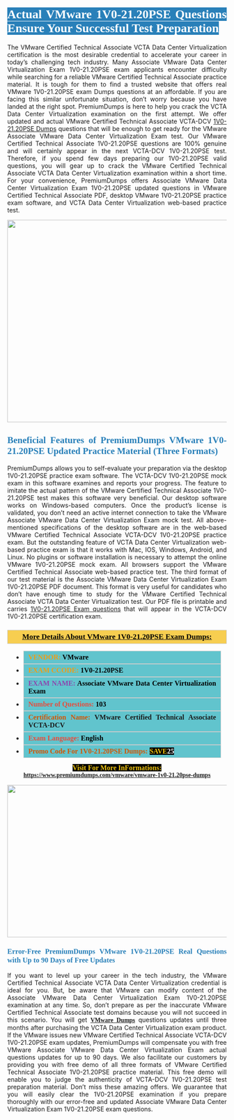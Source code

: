 <h1 style="text-align: justify;"><span style="color:#ffffff;"><span style="font-family:Georgia,serif;"><strong><span style="background-color:#2980b9;">Actual VMware 1V0-21.20PSE Questions Ensure Your Successful Test Preparation</span></strong></span></span></h1>

<p style="text-align: justify;">The VMware Certified Technical Associate VCTA Data Center Virtualization certification is the most desirable credential to accelerate your career in today’s challenging tech industry. Many Associate VMware Data Center Virtualization Exam 1V0-21.20PSE exam applicants encounter difficulty while searching for a reliable VMware Certified Technical Associate practice material. It is tough for them to find a trusted website that offers real VMware 1V0-21.20PSE exam Dumps questions at an affordable. If you are facing this similar unfortunate situation, don’t worry because you have landed at the right spot. PremiumDumps is here to help you crack the VCTA Data Center Virtualization examination on the first attempt. We offer updated and actual VMware Certified Technical Associate VCTA-DCV <a href="https://www.premiumdumps.com/vmware/vmware-1v0-21.20pse-dumps">1V0-21.20PSE Dumps</a> questions that will be enough to get ready for the VMware Associate VMware Data Center Virtualization Exam test. Our VMware Certified Technical Associate 1V0-21.20PSE questions are 100% genuine and will certainly appear in the next VCTA-DCV 1V0-21.20PSE test. Therefore, if you spend few days preparing our 1V0-21.20PSE valid questions, you will gear up to crack the VMware Certified Technical Associate VCTA Data Center Virtualization examination within a short time. For your convenience, PremiumDumps offers Associate VMware Data Center Virtualization Exam 1V0-21.20PSE updated questions in VMware Certified Technical Associate PDF, desktop VMware 1V0-21.20PSE practice exam software, and VCTA Data Center Virtualization web-based practice test.</p>

<p style="text-align: center;"><a href="https://www.premiumdumps.com/vmware/vmware-1v0-21.20pse-dumps"><img alt="" src="https://i.imgur.com/KJGzbJ2.jpeg" style="width: 700px; height: 465px;" /></a></p>

<h2 style="text-align: justify;"><span style="color:#2980b9;"><span style="font-family:Georgia,serif;"><strong>Beneficial Features of PremiumDumps VMware 1V0-21.20PSE Updated Practice Material (Three Formats)</strong></span></span></h2>

<p style="text-align: justify;">PremiumDumps allows you to self-evaluate your preparation via the desktop 1V0-21.20PSE practice exam software. The VCTA-DCV 1V0-21.20PSE mock exam in this software examines and reports your progress. The feature to imitate the actual pattern of the VMware Certified Technical Associate 1V0-21.20PSE test makes this software very beneficial. Our desktop software works on Windows-based computers. Once the product’s license is validated, you don’t need an active internet connection to take the VMware Associate VMware Data Center Virtualization Exam mock test. All above-mentioned specifications of the desktop software are in the web-based VMware Certified Technical Associate VCTA-DCV 1V0-21.20PSE practice exam. But the outstanding feature of VCTA Data Center Virtualization web-based practice exam is that it works with Mac, IOS, Windows, Android, and Linux. No plugins or software installation is necessary to attempt the online VMware 1V0-21.20PSE mock exam. All browsers support the VMware Certified Technical Associate web-based practice test. The third format of our test material is the Associate VMware Data Center Virtualization Exam 1V0-21.20PSE PDF document. This format is very useful for candidates who don’t have enough time to study for the VMware Certified Technical Associate VCTA Data Center Virtualization test. Our PDF file is printable and carries <a href="https://www.premiumdumps.com/vmware/vmware-1v0-21.20pse-dumps">1V0-21.20PSE Exam questions</a> that will appear in the VCTA-DCV 1V0-21.20PSE certification exam.</p>

<h3 style="background: #f7ce50; border: 1px solid rgb(204, 204, 204); padding: 5px 10px; text-align: center;"><span style="font-family:Georgia,serif;"><u><u><span style="color:#000000;"><span style="font-size:11pt"><span style="line-height:normal"><b><span style="font-size:13.0pt"><span cambria="">More Details About VMware 1V0-21.20PSE Exam Dumps:</span></span></b></span></span></span></u></u></span></h3>

<ul>
	<li style="margin:0cm 10pt">
	<div style="background:#61c4cd; border: 1px solid rgb(204, 204, 204); padding: 5px 10px; text-align: justify;"><span style="font-family:Georgia,serif;"><span style="font-size:11pt"><span style="line-height:normal"><b><span style="font-size:12.0pt"><span new="" roman="" times=""><span style="color:#f39c12;">VENDOR:</span> <span style="color:#000000;">VMware</span></span></span></b></span></span></span></div>
	</li>
	<li style="margin:0cm 10pt">
	<div style="background: #61c4cd; border: 1px solid rgb(204, 204, 204); padding: 5px 10px; text-align: justify;"><span style="font-family:Georgia,serif;"><span style="font-size:11pt"><span style="line-height:normal"><b><span style="font-size:12.0pt"><span new="" roman="" times=""><span style="color:#f39c12;">EXAM CCODE:</span> <span style="color:#000000;">1V0-21.20PSE</span></span></span></b></span></span></span></div>
	</li>
	<li style="margin:0cm 10pt">
	<div style="background: #61c4cd; border: 1px solid rgb(204, 204, 204); padding: 5px 10px; text-align: justify;"><span style="font-family:Georgia,serif;"><span style="font-size:11pt"><span style="line-height:normal"><b><span style="font-size:12.0pt"><span new="" roman="" times=""><span style="color:#8e44ad;">EXAM NAME:</span> <span style="color:#000000;">Associate VMware Data Center Virtualization Exam</span></span></span></b></span></span></span></div>
	</li>
	<li style="margin:0cm 10pt">
	<div style="background: #61c4cd; border: 1px solid rgb(204, 204, 204); padding: 5px 10px;"><span style="font-family:Georgia,serif;"><span style="font-size:11pt"><span style="line-height:normal"><b><span style="font-size:12.0pt"><span new="" roman="" times=""><span style="color:#e74c3c;">Number of Questions:</span><span style="color:#000000;"><span style="color:#f1c40f;"> </span>103</span></span></span></b></span></span></span></div>
	</li>
	<li style="margin:0cm 10pt">
	<div style="background: #61c4cd; border: 1px solid rgb(204, 204, 204); padding: 5px 10px; text-align: justify;"><span style="font-family:Georgia,serif;"><span style="font-size:11pt"><span style="line-height:normal"><b><span style="font-size:12.0pt"><span new="" roman="" times=""><span style="color:#d35400;">Certification Name:</span> VMware Certified Technical Associate VCTA-DCV</span></span></b></span></span></span></div>
	</li>
	<li style="margin:0cm 10pt">
	<div style="background: #61c4cd; border: 1px solid rgb(204, 204, 204); padding: 5px 10px; text-align: justify;"><span style="font-family:Georgia,serif;"><span style="font-size:11pt"><span style="line-height:normal"><b><span style="font-size:12.0pt"><span new="" roman="" times=""><span style="color:#e74c3c;">Exam Language:</span> <span style="color:#000000;">English</span></span></span></b></span></span></span></div>
	</li>
	<li style="margin:0cm 10pt">
	<div style="background: #61c4cd; border: 1px solid rgb(204, 204, 204); padding: 5px 10px;"><span style="font-family:Georgia,serif;"><span style="font-size:11pt"><span style="line-height:normal"><b><span style="font-size:12.0pt"><span new="" roman="" times=""><span style="color:#d35400;">Promo Code For 1V0-21.20PSE Dumps:</span><span style="color:#f1c40f;"> <span style="background-color:#000000;">SAVE</span></span><span style="color:#ffffff;"><span style="background-color:#000000;">25</span></span></span></span></b></span></span></span></div>
	</li>
</ul>

<p style="text-align: center;"><span style="font-family:Georgia,serif;"><strong><span style="font-size:16px;"><span style="color:#f1c40f;"><span style="background-color:#000000;">Visit For More InFormations:</span></span></span> <a href="https://www.premiumdumps.com/vmware/vmware-1v0-21.20pse-dumps">https://www.premiumdumps.com/vmware/vmware-1v0-21.20pse-dumps</a></strong></span></p>

<p style="text-align: center;"><strong><strong><a href="https://www.premiumdumps.com/vmware/vmware-1v0-21.20pse-dumps"><img alt="" src="https://i.imgur.com/F18GQwv.jpeg" style="width: 700px; height: 350px;" /></a></strong></strong></p>

<h3 style="text-align: justify;"><span style="color:#2980b9;"><span style="font-family:Georgia,serif;"><strong><strong><strong>Error-Free PremiumDumps VMware 1V0-21.20PSE Real Questions with Up to 90 Days of Free Updates</strong></strong></strong></span></span></h3>

<p style="text-align: justify;">If you want to level up your career in the tech industry, the VMware Certified Technical Associate VCTA Data Center Virtualization credential is ideal for you. But, be aware that VMware can modify content of the Associate VMware Data Center Virtualization Exam 1V0-21.20PSE examination at any time. So, don’t prepare as per the inaccurate VMware Certified Technical Associate test domains because you will not succeed in this scenario. You will get <span style="font-family:Georgia,serif;"><strong><a href="https://www.premiumdumps.com/vmware-exam-dumps">VMware Dumps</a></strong></span> questions updates until three months after purchasing the VCTA Data Center Virtualization exam product. If the VMware issues new VMware Certified Technical Associate VCTA-DCV 1V0-21.20PSE exam updates, PremiumDumps will compensate you with free VMware Associate VMware Data Center Virtualization Exam actual questions updates for up to 90 days. We also facilitate our customers by providing you with free demo of all three formats of VMware Certified Technical Associate 1V0-21.20PSE practice material. This free demo will enable you to judge the authenticity of VCTA-DCV 1V0-21.20PSE test preparation material. Don’t miss these amazing offers. We guarantee that you will easily clear the 1V0-21.20PSE examination if you prepare thoroughly with our error-free and updated Associate VMware Data Center Virtualization Exam 1V0-21.20PSE exam questions.</p>
